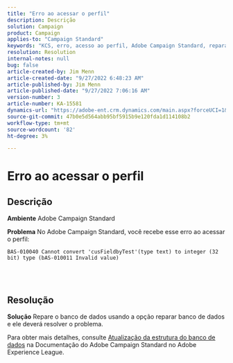 ```yaml
---
title: "Erro ao acessar o perfil"
description: Descrição
solution: Campaign
product: Campaign
applies-to: "Campaign Standard"
keywords: "KCS, erro, acesso ao perfil, Adobe Campaign Standard, reparar banco de dados"
resolution: Resolution
internal-notes: null
bug: false
article-created-by: Jim Menn
article-created-date: "9/27/2022 6:48:23 AM"
article-published-by: Jim Menn
article-published-date: "9/27/2022 7:06:16 AM"
version-number: 3
article-number: KA-15581
dynamics-url: "https://adobe-ent.crm.dynamics.com/main.aspx?forceUCI=1&pagetype=entityrecord&etn=knowledgearticle&id=e25c2c5e-303e-ed11-9db1-0022480866ad"
source-git-commit: 47b0e5d564abb95bf5915b9e120fda1d114108b2
workflow-type: tm+mt
source-wordcount: '82'
ht-degree: 3%

---
```


# Erro ao acessar o perfil

## Descrição


<b>Ambiente</b>
Adobe Campaign Standard

<b>Problema</b>
No Adobe Campaign Standard, você recebe esse erro ao acessar o perfil:


```
BAS-010040 Cannot convert 'cusFieldbyTest'(type text) to integer (32 bit) type (bAS-010011 Invalid value)
```






<br> 



## Resolução


<b>Solução</b>
Repare o banco de dados usando a opção reparar banco de dados e ele deverá resolver o problema.

Para obter mais detalhes, consulte [Atualização da estrutura do banco de dados](https://docs.adobe.com/content/help/en/campaign-standard/using/developing/adding-or-extending-a-resource/updating-the-database-structure.html) na Documentação do Adobe Campaign Standard no Adobe Experience League.
